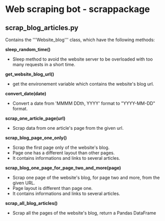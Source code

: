 # Web scraping bot - scrappackage

## scrap_blog_articles.py
Contains the '''Website_blog''' class, which have the following methods:

**sleep_random_time()**
- Sleep method to avoid the website server to be overloaded with too many requests in a short time.

**get_website_blog_url()**
- get the environement variable which contains the website's blog url.

**convert_date(date)**
- Convert a date from 'MMMM DDth, YYYY' format to "YYYY-MM-DD" format.

**scrap_one_article_page(url)**
- Scrap data from one article's page from the given url.

**scrap_blog_page_one_only()**
- Scrap the first page only of the website's blog.
- Page one has a different layout than other pages.
- It contains informations and links to several articles.

**scrap_blog_one_page_for_page_two_and_more(page)**
- Scrap one page of the website's blog, for page two and more, from the given URL.
- Page layout is different than page one.
- It contains informations and links to several articles.

**scrap_all_blog_articles()**
- Scrap all the pages of the website's blog, return a Pandas DataFrame
